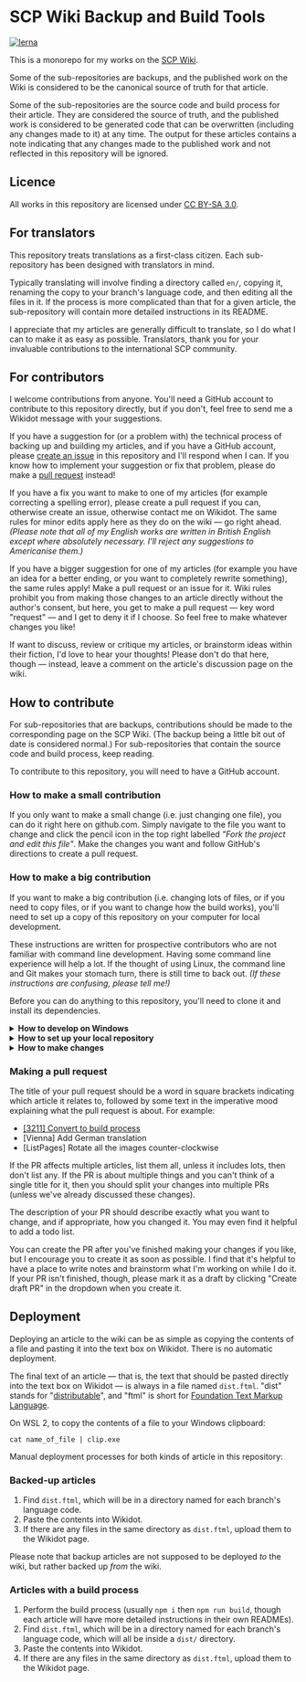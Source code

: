 # SCP Wiki Backup and Build Tools

[![lerna](https://img.shields.io/badge/maintained%20with-lerna-cc00ff.svg)](https://lerna.js.org/)

This is a monorepo for my works on the [SCP Wiki](https://scpwiki.com).

Some of the sub-repositories are backups, and the published work on the Wiki is
considered to be the canonical source of truth for that article.

Some of the sub-repositories are the source code and build process for their
article. They are considered the source of truth, and the published work is
considered to be generated code that can be overwritten (including any changes
made to it) at any time. The output for these articles contains a note
indicating that any changes made to the published work and not reflected in
this repository will be ignored.

## Licence

All works in this repository are licensed under
[CC BY-SA 3.0](https://creativecommons.org/licenses/by-sa/3.0/).

## For translators

This repository treats translations as a first-class citizen. Each
sub-repository has been designed with translators in mind.

Typically translating will involve finding a directory called `en/`, copying
it, renaming the copy to your branch's language code, and then editing all the
files in it. If the process is more complicated than that for a given article,
the sub-repository will contain more detailed instructions in its README.

I appreciate that my articles are generally difficult to translate, so I do
what I can to make it as easy as possible. Translators, thank you for your
invaluable contributions to the international SCP community.

## For contributors

I welcome contributions from anyone. You'll need a GitHub account to contribute
to this repository directly, but if you don't, feel free to send me a Wikidot
message with your suggestions.

If you have a suggestion for (or a problem with) the technical process of
backing up and building my articles, and if you have a GitHub account, please
[create an issue](https://github.com/rossjrw/scp/issues) in this repository and
I'll respond when I can. If you know how to implement your suggestion or fix
that problem, please do make a [pull
request](https://github.com/rossjrw/scp/pulls) instead!

If you have a fix you want to make to one of my articles (for example
correcting a spelling error), please create a pull request if you can,
otherwise create an issue, otherwise contact me on Wikidot. The same rules for
minor edits apply here as they do on the wiki &mdash; go right ahead. _(Please
note that all of my English works are written in British English except where
absolutely necessary. I'll reject any suggestions to Americanise them.)_

If you have a bigger suggestion for one of my articles (for example you have an
idea for a better ending, or you want to completely rewrite something), the
same rules apply! Make a pull request or an issue for it. Wiki rules prohibit
you from making those changes to an article directly without the author's
consent, but here, you get to make a pull request &mdash; key word "request"
&mdash; and I get to deny it if I choose. So feel free to make whatever changes
you like!

If want to discuss, review or critique my articles, or brainstorm ideas within
their fiction, I'd love to hear your thoughts! Please don't do that here,
though &mdash; instead, leave a comment on the article's discussion page on the
wiki.

## How to contribute

For sub-repositories that are backups, contributions should be made to the
corresponding page on the SCP Wiki. (The backup being a little bit out of date
is considered normal.) For sub-repositories that contain the source code and
build process, keep reading.

To contribute to this repository, you will need to have a GitHub account.

### How to make a small contribution

If you only want to make a small change (i.e. just changing one file), you can
do it right here on github.com. Simply navigate to the file you want to change
and click the pencil icon in the top right labelled _"Fork the project and edit
this file"_. Make the changes you want and follow GitHub's directions to create
a pull request.

### How to make a big contribution

If you want to make a big contribution (i.e. changing lots of files, or if you
need to copy files, or if you want to change how the build works), you'll need
to set up a copy of this repository on your computer for local development.

These instructions are written for prospective contributors who are not
familiar with command line development. Having some command line experience
will help a lot. If the thought of using Linux, the command line and Git makes
your stomach turn, there is still time to back out. _(If these instructions are
confusing, please tell me!)_

Before you can do anything to this repository, you'll need to clone it and
install its dependencies.

<details><summary><b>How to develop on Windows</b></summary>

You can develop on Windows &mdash; it's what I do! However, you will need to be
running a Linux environment.

You can install Ubuntu Linux from the Windows Store, but I recommend setting up
WSL 2 (Windows Subsystem for Linux 2), which will enable you to use your
Windows programmes and software to edit files in the Linux partition. If you're
unfamiliar with Linux, this is a lot easier than learning command line text
editing software.

Instructions for setting up WSL 2 on Microsoft Docs:
[WSL Installation](https://docs.microsoft.com/en-us/windows/wsl/install-win10)

On your new Linux command line, by default it starts you in your Windows user
directory. I recommend navigating to your Linux home directory:

```shell
cd ~
```

You can also run Windows programmes. For example, you can open the current
directory in Windows Explorer, which might make it a bit easier to edit files
with your preferred editor:

```shell
explorer.exe .
```

Or, if you know your editor's executable name, you can open a file in it
directly:

```shell
notepad.exe en/dist.ftml
code en/dist.ftml (for VSCode)
```

</details>

<details><summary><b>How to set up your local repository</b></summary>

First, you'll need to [fork](https://guides.github.com/activities/forking/)
this repository. Click the 'Fork' button in the top right to create a copy of
this repository in your GitHub account.

Then on your computer, you'll need [Git](https://git-scm.com/) and
[Node.js](https://nodejs.org/) installed:

```shell
sudo apt install git nodejs npm
```

And then clone the fork that you created:

```shell
git clone https://github.com/YOUR_GITHUB_USERNAME/scp
cd scp/
ls
```

You now have a copy of this repository on your computer. Navigate to the
sub-repository you want to contribute to (for example, for SCP-3211):

```shell
cd articles/scp-3211/
ls
```

If there is a directory there named `src/`, it means that the sub-repository
for this article is a JavaScript package and that it has a build process.
You'll need to install its NPM dependencies, and then build it; and then the
compiled output files will appear in the `dist/` directory.

```shell
npm install
npm run build
```

</details>

<details><summary><b>How to make changes</b></summary>

Before you begin making changes, create a new
[branch](https://git-scm.com/book/en/v2/Git-Branching-Basic-Branching-and-Merging)
and call it something that describes the changes you'll make, then switch to
it:

```shell
git branch my-branch-name
git checkout my-branch-name
```

At any point, you can ask Git to show you which files have changed:

```shell
git status
```

Once you've made a bunch of changes, upload them to your fork on GitHub with a
commit. First, add each file that you changed: _(this will turn those files
green in `git status`)_

```shell
git add file1 file2 file3 ...
```

Then make a commit to save those changes into Git, with a
[helpful commit message](https://chris.beams.io/posts/git-commit/):

```shell
git commit -m "A description of what you changed"
```

Then upload your commit(s) to your fork on GitHub:

```shell
git push origin my-branch-name
```

</details>

### Making a pull request

The title of your pull request should be a word in square brackets indicating
which article it relates to, followed by some text in the imperative mood
explaining what the pull request is about. For example:

* [\[3211\] Convert to build process](https://github.com/rossjrw/scp/pull/1)
* \[Vienna] Add German translation
* \[ListPages] Rotate all the images counter-clockwise

If the PR affects multiple articles, list them all, unless it includes lots,
then don't list any. If the PR is about multiple things and you can't think
of a single title for it, then you should split your changes into multiple
PRs (unless we've already discussed these changes).

The description of your PR should describe exactly what you want to change,
and if appropriate, how you changed it. You may even find it helpful to add a
todo list.

You can create the PR after you've finished making your changes if you like,
but I encourage you to create it as soon as possible. I find that it's
helpful to have a place to write notes and brainstorm what I'm working on
while I do it. If your PR isn't finished, though, please mark it as a draft
by clicking "Create draft PR" in the dropdown when you create it.

## Deployment

Deploying an article to the wiki can be as simple as copying the contents of
a file and pasting it into the text box on Wikidot. There is no automatic
deployment.

The final text of an article &mdash; that is, the text that should be pasted
directly into the text box on Wikidot &mdash; is always in a file named
`dist.ftml`. "dist" stands for
"[distributable](https://stackoverflow.com/a/22844164/4958427)", and "ftml" is
short for
[Foundation Text Markup Language](https://github.com/Nu-SCPTheme/ftml).

On WSL 2, to copy the contents of a file to your Windows clipboard:

```shell
cat name_of_file | clip.exe
```

Manual deployment processes for both kinds of article in this repository:

### Backed-up articles

1. Find `dist.ftml`, which will be in a directory named for each branch's
   language code.
1. Paste the contents into Wikidot.
1. If there are any files in the same directory as `dist.ftml`, upload them to
   the Wikidot page.

Please note that backup articles are not supposed to be deployed _to_ the wiki,
but rather backed up _from_ the wiki.

### Articles with a build process

1. Perform the build process (usually `npm i` then `npm run build`, though each
   article will have more detailed instructions in their own READMEs).
1. Find `dist.ftml`, which will be in a directory named for each branch's
   language code, which will all be inside a `dist/` directory.
1. Paste the contents into Wikidot.
1. If there are any files in the same directory as `dist.ftml`, upload them to
   the Wikidot page.
